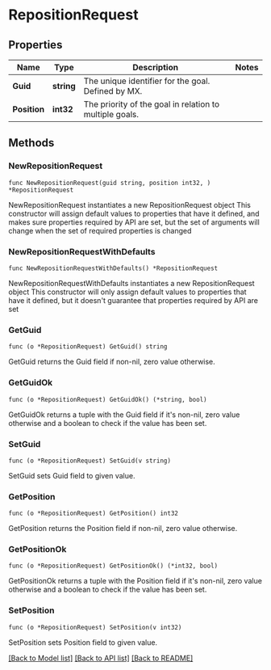 # RepositionRequest

## Properties

Name | Type | Description | Notes
------------ | ------------- | ------------- | -------------
**Guid** | **string** | The unique identifier for the goal. Defined by MX. | 
**Position** | **int32** | The priority of the goal in relation to multiple goals. | 

## Methods

### NewRepositionRequest

`func NewRepositionRequest(guid string, position int32, ) *RepositionRequest`

NewRepositionRequest instantiates a new RepositionRequest object
This constructor will assign default values to properties that have it defined,
and makes sure properties required by API are set, but the set of arguments
will change when the set of required properties is changed

### NewRepositionRequestWithDefaults

`func NewRepositionRequestWithDefaults() *RepositionRequest`

NewRepositionRequestWithDefaults instantiates a new RepositionRequest object
This constructor will only assign default values to properties that have it defined,
but it doesn't guarantee that properties required by API are set

### GetGuid

`func (o *RepositionRequest) GetGuid() string`

GetGuid returns the Guid field if non-nil, zero value otherwise.

### GetGuidOk

`func (o *RepositionRequest) GetGuidOk() (*string, bool)`

GetGuidOk returns a tuple with the Guid field if it's non-nil, zero value otherwise
and a boolean to check if the value has been set.

### SetGuid

`func (o *RepositionRequest) SetGuid(v string)`

SetGuid sets Guid field to given value.


### GetPosition

`func (o *RepositionRequest) GetPosition() int32`

GetPosition returns the Position field if non-nil, zero value otherwise.

### GetPositionOk

`func (o *RepositionRequest) GetPositionOk() (*int32, bool)`

GetPositionOk returns a tuple with the Position field if it's non-nil, zero value otherwise
and a boolean to check if the value has been set.

### SetPosition

`func (o *RepositionRequest) SetPosition(v int32)`

SetPosition sets Position field to given value.



[[Back to Model list]](../README.md#documentation-for-models) [[Back to API list]](../README.md#documentation-for-api-endpoints) [[Back to README]](../README.md)


